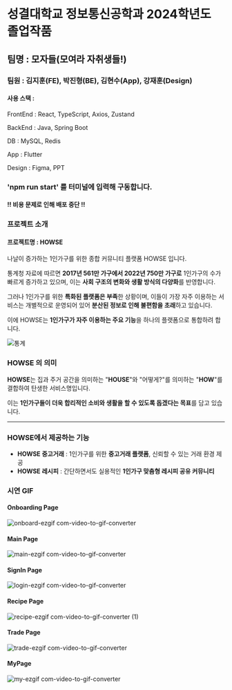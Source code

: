 # 성결대학교 정보통신공학과 2024학년도 졸업작품
## 팀명 : 모자들(모여라 자취생들!)
### 팀원 : 김지훈(FE), 박진형(BE), 김현수(App), 강재훈(Design)

#### 사용 스택 : 
FrontEnd : React, TypeScript, Axios, Zustand

BackEnd : Java, Spring Boot

DB : MySQL, Redis

App : Flutter

Design : Figma, PPT

### 'npm run start' 를 터미널에 입력해 구동합니다.
#### !! 비용 문제로 인해 배포 중단 !!


### 프로젝트 소개
#### 프로젝트명 : HOWSE

나날이 증가하는 1인가구를 위한 종합 커뮤니티 플랫폼 HOWSE 입니다.

통계청 자료에 따르면 **2017년 561만 가구에서 2022년 750만 가구로** 1인가구의 수가 빠르게 증가하고 있으며, 이는 **사회 구조의 변화와 생활 방식의 다양화**를 반영합니다.

그러나 1인가구를 위한 **특화된 플랫폼은 부족**한 상황이며, 이들이 가장 자주 이용하는 서비스는 개별적으로 운영되어 있어 **분산된 정보로 인해 불편함을 초래**하고 있습니다.

이에 HOWSE는 **1인가구가 자주 이용하는 주요 기능**을 하나의 플랫폼으로 통합하려 합니다.

![통계](https://github.com/user-attachments/assets/46987694-7a10-441c-bac3-13d50ccb1737)


### HOWSE 의 의미

**HOWSE**는 집과 주거 공간을 의미하는 "**HOUSE**"와 "어떻게?"를 의미하는 "**HOW**"를 결합하여 탄생한 서비스명입니다.

이는 **1인가구들이 더욱 합리적인 소비와 생활을 할 수 있도록 돕겠다는 목표**를 담고 있습니다.

---

### HOWSE에서 제공하는 기능

- **HOWSE 중고거래** : 1인가구를 위한 **중고거래 플랫폼**, 신뢰할 수 있는 거래 환경 제공
- **HOWSE 레시피** : 간단하면서도 실용적인 **1인가구 맞춤형 레시피 공유 커뮤니티**



### 시연 GIF
#### Onboarding Page
![onboard-ezgif com-video-to-gif-converter](https://github.com/user-attachments/assets/63ddb79a-e995-41a8-a1dd-831670cd1e6b)


#### Main Page
![main-ezgif com-video-to-gif-converter](https://github.com/user-attachments/assets/ab328599-978c-4e04-827b-ad4152f98ada)


#### SignIn Page
![login-ezgif com-video-to-gif-converter](https://github.com/user-attachments/assets/c421b4a2-19dc-4342-bb0e-5b1107e67386)


#### Recipe Page
![recipe-ezgif com-video-to-gif-converter (1)](https://github.com/user-attachments/assets/b94f60cf-ad55-42fd-af82-42552bdf3018)


#### Trade Page
![trade-ezgif com-video-to-gif-converter](https://github.com/user-attachments/assets/c1a92da9-7ef5-4662-a330-455b5ada77d3)


#### MyPage
![my-ezgif com-video-to-gif-converter](https://github.com/user-attachments/assets/b5f3775d-5daa-4cdd-8a2e-e9d21393d4fb)







